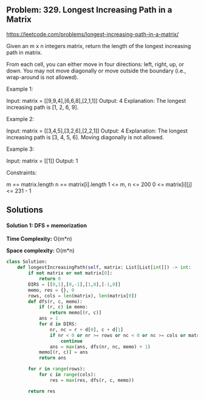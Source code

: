 ## Problem: 329. Longest Increasing Path in a Matrix

https://leetcode.com/problems/longest-increasing-path-in-a-matrix/

Given an m x n integers matrix, return the length of the longest increasing path in matrix.

From each cell, you can either move in four directions: left, right, up, or down. You may not move diagonally or move outside the boundary (i.e., wrap-around is not allowed).

 

 Example 1:


Input: matrix = [[9,9,4],[6,6,8],[2,1,1]]
Output: 4
Explanation: The longest increasing path is [1, 2, 6, 9].

Example 2:


Input: matrix = [[3,4,5],[3,2,6],[2,2,1]]
Output: 4
Explanation: The longest increasing path is [3, 4, 5, 6]. Moving diagonally is not allowed.

Example 3:

Input: matrix = [[1]]
Output: 1
 
Constraints:

 m == matrix.length
 n == matrix[i].length
 1 <= m, n <= 200
 0 <= matrix[i][j] <= 231 - 1


## Solutions

#### Solution 1: DFS + memorization

**Time Complexity:** O(m*n)

**Space complexity:** O(m*n)

```python
class Solution:
    def longestIncreasingPath(self, matrix: List[List[int]]) -> int:
        if not matrix or not matrix[0]:
            return 0
        DIRS = [[0,1],[0,-1],[1,0],[-1,0]]
        memo, res = {}, 0
        rows, cols = len(matrix), len(matrix[0])
        def dfs(r, c, memo):
            if (r, c) in memo:
                return memo[(r, c)]
            ans = 1
            for d in DIRS:
                nr, nc = r + d[0], c + d[1]
                if nr < 0 or nr >= rows or nc < 0 or nc >= cols or matrix[nr][nc] <= matric[r][c]:
                    continue
                ans = max(ans, dfs(nr, nc, memo) + 1)
            memo[(r, c)] = ans
            return ans

        for r in range(rows):
            for c in range(cols):
                res = max(res, dfs(r, c, memo))

        return res

```
